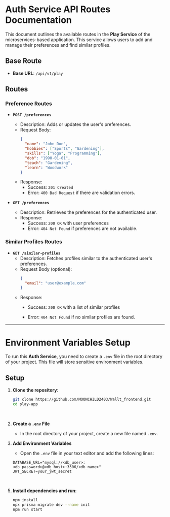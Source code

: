 # Auth Service API Routes Documentation

This document outlines the available routes in the **Play Service** of the microservices-based application. This service allows users to add and manage their preferences and find similar profiles.


## Base Route

- **Base URL**: `/api/v1/play`

## Routes

### Preference Routes

- **`POST /preferences`**
  - Description: Adds or updates the user's preferences.
  - Request Body:
    ```json
    {
      "name": "John Doe",
      "hobbies": ["Sports", "Gardening"],
      "skills": ["Yoga", "Programming"],
      "dob": "1990-01-01",
      "teach": "Gardening",
      "learn": "Woodwork"
    }
    ```
  - Response:
    - Success: `201 Created`
    - Error: `400 Bad Request` if there are validation errors.

- **`GET /preferences`**
  - Description: Retrieves the preferences for the authenticated user.
  - Response:
    - Success: `200 OK` with user preferences
    - Error: `404 Not Found` if preferences are not available.

### Similar Profiles Routes

- **`GET /similar-profiles`**
  - Description: Fetches profiles similar to the authenticated user's preferences.
  - Request Body (optional):
    ```json
    {
      "email": "user@example.com"
    }
    ```
  - Response:
    - Success: `200 OK` with a list of similar profiles

    - Error: `404 Not Found` if no similar profiles are found.

---


# Environment Variables Setup

To run this **Auth Service**, you need to create a `.env` file in the root directory of your project. This file will store sensitive environment variables.

## Setup

1. **Clone the repository**:
   ```bash
   git clone https://github.com/MOONCHILD2403/Wallt_frontend.git
   cd play-app
<br>

2. **Create a `.env` File**
   - In the root directory of your project, create a new file named `.env`.

3. **Add Environment Variables**
   - Open the `.env` file in your text editor and add the following lines:

   ```plaintext
   DATABASE_URL="mysql://<db_user>:<db_password>@<db_host>:3306/<db_name>"
   JWT_SECRET=your_jwt_secret
<br>

5. **Install dependencies and run**:
   ```bash
   npm install
   npx prisma migrate dev --name init
   npm run start
<br>

